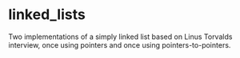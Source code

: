 # linked_lists
Two implementations of a  simply linked list based on Linus Torvalds interview, once using pointers and once using pointers-to-pointers.
